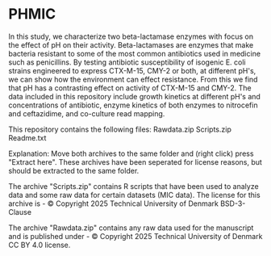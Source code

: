 # PHMIC

In this study, we characterize two beta-lactamase enzymes with focus on the effect of pH on their activity. Beta-lactamases are enzymes that make bacteria resistant to some of the most common antibiotics used in medicine such as penicillins. By testing antibiotic susceptibility of isogenic E. coli strains engineered to express CTX-M-15, CMY-2 or both, at different pH's, we can show how the environment can effect resistance. From this we find that pH has a contrasting effect on activity of CTX-M-15 and CMY-2. 
The data included in this repository include growth kinetics at different pH's and concentrations of antibiotic, enzyme kinetics of both enzymes to nitrocefin and ceftazidime, and co-culture read mapping. 


This repository contains the following files:
Rawdata.zip
Scripts.zip
Readme.txt

Explanation:
Move both archives to the same folder and (right click) press "Extract here". These archives have been seperated for license reasons, but should be extracted to the same folder.

The archive "Scripts.zip" contains R scripts that have been used to analyze data and some raw data for certain datasets (MIC data). The license for this archive is -  © Copyright 2025 Technical University of Denmark BSD-3-Clause

The archive "Rawdata.zip" contains any raw data used for the manuscript and is published under - © Copyright 2025 Technical University of Denmark CC BY 4.0 license.
